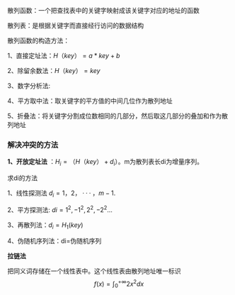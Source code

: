 
散列函数：一个把查找表中的关键字映射成该关键字对应的地址的函数

散列表：是根据关键字而直接经行访问的数据结构

散列函数的构造方法：

1、直接定址法：$H（key）=a*key+b$

2、除留余数法：$H（key）=key%p$

3、数字分析法:

4、平方取中法：取关键字的平方值的中间几位作为散列地址

5、折叠法：将关键字分割成位数相同的几部分，然后取这几部分的叠加和作为散列地址

### 解决冲突的方法

**1、开放定址法** ：$H_i=（H（key）+d_i）%m$。m为散列表长di为增量序列。

求di的方法

1、线性探测法  $d_i=1，2，···，m-1.$

2、平方探测法:  $di=1^2,-1^2,2^2,-2^2...$

3、再散列法：$d_i=H_1(key)$

4、伪随机序列法：di=伪随机序列

**拉链法**

把同义词存储在一个线性表中。这个线性表由散列地址唯一标识
$$
f(x)=\int_{0}^{+\infty}2x^2dx
$$
